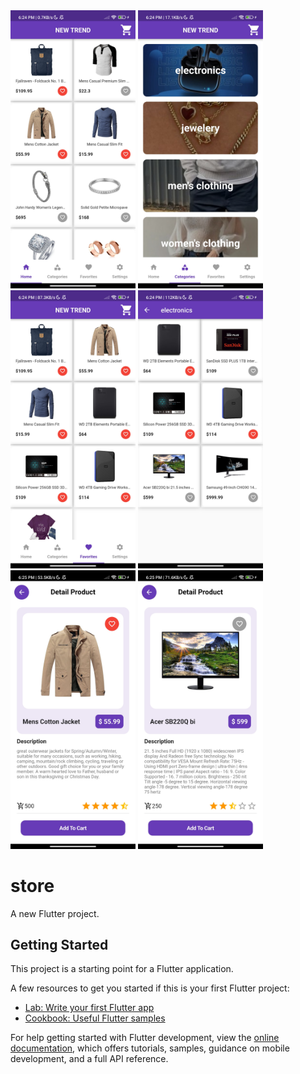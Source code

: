 <div>
  <img src='App_preview/1.jpg' width='200'>
  <img src='App_preview/2.jpg' width='200'>
  <img src='App_preview/3.jpg' width='200'>
  <img src='App_preview/4.jpg' width='200'>
  <img src='App_preview/5.jpg' width='200'>
  <img src='App_preview/6.jpg' width='200'>
</div>

# store

A new Flutter project.

## Getting Started

This project is a starting point for a Flutter application.

A few resources to get you started if this is your first Flutter project:

- [Lab: Write your first Flutter app](https://docs.flutter.dev/get-started/codelab)
- [Cookbook: Useful Flutter samples](https://docs.flutter.dev/cookbook)

For help getting started with Flutter development, view the
[online documentation](https://docs.flutter.dev/), which offers tutorials,
samples, guidance on mobile development, and a full API reference.
